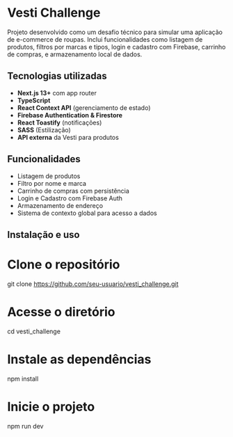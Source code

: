 # Vesti Challenge

Projeto desenvolvido como um desafio técnico para simular uma aplicação de e-commerce de roupas. Inclui funcionalidades como listagem de produtos, filtros por marcas e tipos, login e cadastro com Firebase, carrinho de compras, e armazenamento local de dados.

## Tecnologias utilizadas

- **Next.js 13+** com app router
- **TypeScript**
- **React Context API** (gerenciamento de estado)
- **Firebase Authentication & Firestore**
- **React Toastify** (notificações)
- **SASS** (Estilização)
- **API externa** da Vesti para produtos

## Funcionalidades

- Listagem de produtos
- Filtro por nome e marca
- Carrinho de compras com persistência
- Login e Cadastro com Firebase Auth
- Armazenamento de endereço
- Sistema de contexto global para acesso a dados

## Instalação e uso

# Clone o repositório
git clone https://github.com/seu-usuario/vesti_challenge.git

# Acesse o diretório
cd vesti_challenge

# Instale as dependências
npm install

# Inicie o projeto
npm run dev
